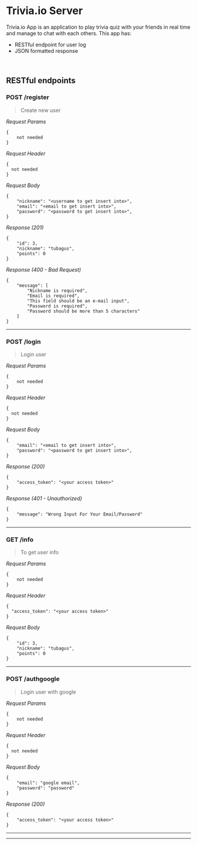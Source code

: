 # Trivia.io Server

Trivia.io App is an application to play trivia quiz with your friends in real time and manage to chat with each others. This app has:

- RESTful endpoint for user log
- JSON formatted response

&nbsp;

## RESTful endpoints

### POST /register

> Create new user

_Request Params_

```
{
    not needed
}
```

_Request Header_

```
{
  not needed
}
```

_Request Body_

```
{
    "nickname": "<username to get insert into>",
    "email": "<email to get insert into>",
    "password": "<password to get insert into>",
}
```

_Response (201)_

```
{
    "id": 3,
    "nickname": "tubagus",
    "points": 0
}
```

_Response (400 - Bad Request)_

```
{
    "message": [
        "Nickname is required",
        "Email is required",
        "This field should be an e-mail input",
        "Password is required",
        "Password should be more than 5 characters"
    ]
}
```

---

### POST /login

> Login user

_Request Params_

```
{
    not needed
}
```

_Request Header_

```
{
  not needed
}
```

_Request Body_

```
{
    "email": "<email to get insert into>",
    "password": "<password to get insert into>",
}
```

_Response (200)_

```
{
    "access_token": "<your access token>"
}
```

_Response (401 - Unauthorized)_

```
{
    "message": "Wrong Input For Your Email/Password"
}
```

---

### GET /info

> To get user info

_Request Params_

```
{
    not needed
}
```

_Request Header_

```
{
  "access_token": "<your access token>"
}
```

_Request Body_

```
{
    "id": 3,
    "nickname": "tubagus",
    "points": 0
}
```

---

### POST /authgoogle

> Login user with google

_Request Params_

```
{
    not needed
}
```

_Request Header_

```
{
  not needed
}
```

_Request Body_

```
{
    "email": "google email",
    "password": "password"
}
```

_Response (200)_

```
{
    "access_token": "<your access token>"
}
```

---

---
